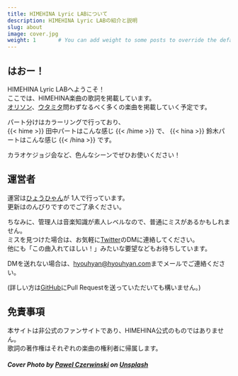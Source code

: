 ```yaml
---
title: HIMEHINA Lyric LABについて
description: HIMEHINA Lyric LABの紹介と説明
slug: about
image: cover.jpg
weight: 1       # You can add weight to some posts to override the default sorting (date descending)
---
```

## はおー！
HIMEHINA Lyric LABへようこそ！  
ここでは、HIMEHINA楽曲の歌詞を掲載しています。  
[オリソン](/categories/original/)、[ウタミタ](/categories/cover/)問わずなるべく多くの楽曲を掲載していく予定です。

パート分けはカラーリングで行っており、  
{{< hime >}}
田中パートはこんな感じ
{{< /hime >}}
で、
{{< hina >}}
鈴木パートはこんな感じ
{{< /hina >}}
です。

カラオケジョジ会など、色んなシーンでぜひお使いください！  


## 運営者

運営は[ひょうひゃん](https://twitter.com/hyouhyan)が 1人で行っています。  
更新はのんびりですのでご了承ください。  

ちなみに、管理人は音楽知識が素人レベルなので、普通にミスがあるかもしれません。  
ミスを見つけた場合は、お気軽に[Twitter](https://twitter.com/hyouhyan)のDMに連絡してください。  
他にも「この曲入れてほしい！」みたいな要望などもお待ちしています。

DMを送れない場合は、[hyouhyan@hyouhyan.com](mailto:hyouhyan@hyouhyan.com)までメールでご連絡ください。  

(詳しい方は[GitHub](https://github.com/hyouhyan/himehina_lyricLab)にPull Requestを送っていただいても構いません。)


## 免責事項
本サイトは非公式のファンサイトであり、HIMEHINA公式のものではありません。  
歌詞の著作権はそれぞれの楽曲の権利者に帰属します。  

##### Cover Photo by [Pawel Czerwinski](https://unsplash.com/@pawel_czerwinski) on [Unsplash](https://unsplash.com/)